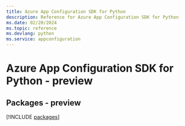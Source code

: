 ```yaml
---
title: Azure App Configuration SDK for Python
description: Reference for Azure App Configuration SDK for Python
ms.date: 02/20/2024
ms.topic: reference
ms.devlang: python
ms.service: appconfiguration
---
```

# Azure App Configuration SDK for Python - preview
## Packages - preview
[!INCLUDE [packages](app-configuration-index.md)]